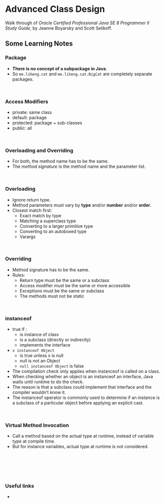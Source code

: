 #  Advanced Class Design
Walk through of _Oracle Certified Professional Java SE 8 Programmer II Study Guide_, by Jeanne Boyarsky and Scott Selikoff. 

## Some Learning Notes ##

### Package ###
* **There is no concept of a subpackage in Java**.
* So `me.liheng.cat` and `me.liheng.cat.BigCat` are completely separate packages. 

&nbsp;

### Access Modifiers ###
* private: same class
* default: package 
* protected: package + sub-classes
* public: all

&nbsp;

### Overloading and Overriding ###
* For both, the method name has to be the same. 
* The _method signature_ is the method name and the parameter list.

&nbsp;

### Overloading ###
* Ignore return type. 
* Method parameters must vary by **type** and/or **number** and/or **order**.
* Closest match first: 
  * Exact match by type
  * Matching a superclass type
  * Converting to a larger primitive type
  * Converting to an autoboxed type
  * Varargs
  
&nbsp;

### Overriding ###
* Method signature has to be the same.
* Rules: 
  * Return type must be the same or a subclass
  * Access modifier must be the same or more accessible
  * Exceptions must be the same or subclass
  * The methods must not be static

&nbsp;

### instanceof ###
* true if :   
  * is instance of class
  * is a subclass (directly or indirectly)
  * implements the interface
* `x instanceof Object`
  * is true unless x is null 
  * null is not an Object
  * `null instanceof Object` is false 
* The compilation check only applies when instanceof is called on a class.
* When checking whether an object is an instanceof an interface, Java waits until runtime to do the check.
* The reason is that a subclass could implement that interface and the compiler wouldn’t know it.
* The instanceof operator is commonly used to determine if an instance is a subclass of a particular object 
before applying an explicit cast. 

&nbsp;

### Virtual Method Invocation ###
* Call a method based on the actual type at runtime, instead of variable type at compile time. 
* But for instance variables, actual type at runtime is not considered. 

&nbsp;


&nbsp;
----
### Useful links ###
* []()